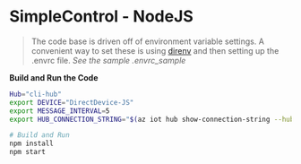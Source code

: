 # SimpleControl - NodeJS

> The code base is driven off of environment variable settings.  A convenient way to set these is using [direnv](https://github.com/direnv/direnv) and then setting up the .envrc file.  _See the sample .envrc_sample_


__Build and Run the Code__

  ```bash
  Hub="cli-hub"
  export DEVICE="DirectDevice-JS"
  export MESSAGE_INTERVAL=5
  export HUB_CONNECTION_STRING="$(az iot hub show-connection-string --hub-name $Hub -otsv)"

  # Build and Run
  npm install
  npm start
  ```
